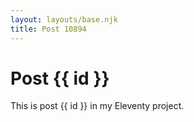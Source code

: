 ```yaml
---
layout: layouts/base.njk
title: Post 10894
---
```


# Post {{ id }}

This is post {{ id }} in my Eleventy project.
